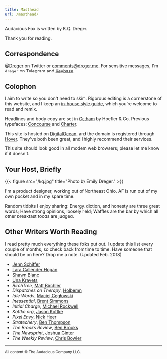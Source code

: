 ```yaml
---
title: Masthead
url: /masthead/
---
```


Audacious Fox is written by K.Q. Dreger. 

Thank you for reading.

## Correspondence

[@Dreger](https://twitter.com/dreger) on Twitter or <comments@dreger.me>. For sensitive messages, I'm `dreger` on Telegram and [Keybase][].

[keybase]: https://keybase.io/dreger 

## Colophon

I aim to write so you don't need to skim. Rigorous editing is a cornerstone of this website, and I keep an [in-house style guide](/projects/style-guide), which you’re welcome to read and remix. 

Headlines and body copy are set in [Gotham](https://www.typography.com/fonts/gotham/overview/) by Hoefler &amp; Co. Previous typefaces: [Concourse](http://practicaltypography.com/concourse.html) and [Charter](http://practicaltypography.com/charter.html). 

This site is hosted on [DigitalOcean](https://www.digitalocean.com), and the domain is registered through [Hover](http://hover.com). They've both been great, and I highly recommend their services. 

This site should look good in all modern web browsers; please let me know if it doesn't. 

## Your Host, Briefly 

{{< figure src="/kq.jpg" title="Photo by Emily Dreger." >}}

<!-- K.Q. Dreger is a scrawny, Ohio-raised farmboy who fell in love with his first computer way too early and spent the subsequent few years learning how it worked. When his parents told him to stop looking at a screen, he shifted his attention to his grandfather's heavy-as-hell Underwood typewriter and bam-bam-bam-bam-dinged a few OK stories, half a dozen letters to his family or himself, and an infinite number of [terrible first drafts](https://www.brainpickings.org/2013/11/22/bird-by-bird-anne-lamott/). He eventually got older, spent four years at college, and now lives with his wife and small dog in a two-story house where the roof occasionally leaks and there's a breeze coming through the fireplace, but the water is hot, the garage holds two cars, and there's a big enough yard for a small soccer goal, where his deteriorating skills in the sport are nonetheless practiced on warm summer nights. Somewhere along the way, probably back in high school, he wrote his first thing that wasn't complete garbage and posted it online. It was a tutorial on how to diagnose network connectivity issues with your home router. Six hours later, some cowardly anonymous jerk left a jerk(ish) comment saying how stupid they thought the post was. Two hours after that, K.Q. took down the article and deleted the blog. A number of years later, with thicker skin and a larger vocabulary, he started writing Audacious Fox. The topics shifted from router issues to whatever strikes the right tone of privacy, design, writing, or technology. The writing style is terse, sentences occasionally start with "and" even though people think you're not supposed to do that. And although the publishing schedule isn’t daily, when something new does hit [the front page](/), there’s a nonzero chance it’ll be worth your time. Audacious Fox will remain online forever or until the the proprietor dies. -->

I'm a product designer, working out of Northeast Ohio. AF is run out of my own pocket and in my spare time. 

Random tidbits I enjoy sharing: Energy, diction, and honesty are three great words; Have strong opinions, loosely held; Waffles are the bar by which all other breakfast foods are judged. 

## Other Writers Worth Reading 

I read pretty much everything these folks put out. I update this list every couple of months, so check back from time to time. Have someone that should be on here? Drop me a note. (Updated Feb. 2018)

- [Jenn Schiffer](https://medium.com/@jennschiffer)
- [Lara Callender Hogan](http://larahogan.me/blog/)
- [Shawn Blanc](https://shawnblanc.net)
- [Una Kravets](https://una.im/archive/#💁)
- _BirchTree_, [Matt Birchler](https://birchtree.me)
- _Dispatches on Therapy_, [Holbemn](http://holbemn.xyz)
- _Idle Words_, [Maciej Cegłowski](http://idlewords.com)
- _Inessential_, [Brent Simmons](http://inessential.com)
- _Initial Charge_, [Michael Rockwell](http://initialcharge.net)
- _Kottke.org_, [Jason Kottke](http://kottke.org)
- _Pixel Envy_, [Nick Heer](http://pxlnv.com)
- _Stratechery_, [Ben Thompson](https://stratechery.com)
- _The Brooks Review_, [Ben Brooks](https://brooksreview.net)
- _The Newsprint_, [Joshua Ginter](http://thenewsprint.co)
- _The Weekly Review_, [Chris Bowler](http://chrisbowler.com/journal)

<hr>

<p><small>All content &copy; The Audacious Company LLC.</small></p>
